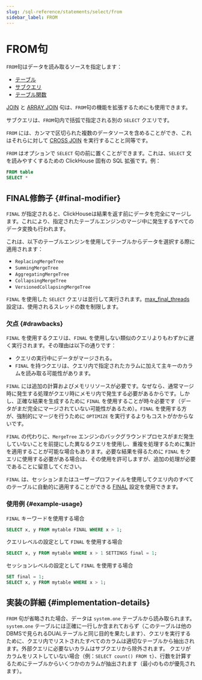 ```yaml
---
slug: /sql-reference/statements/select/from
sidebar_label: FROM
---
```



# FROM句

`FROM`句はデータを読み取るソースを指定します：

- [テーブル](../../../engines/table-engines/index.md)
- [サブクエリ](../../../sql-reference/statements/select/index.md) 
- [テーブル関数](../../../sql-reference/table-functions/index.md#table-functions)

[JOIN](../../../sql-reference/statements/select/join.md) と [ARRAY JOIN](../../../sql-reference/statements/select/array-join.md) 句は、`FROM`句の機能を拡張するためにも使用できます。

サブクエリは、`FROM`句内で括弧で指定される別の `SELECT` クエリです。

`FROM` には、カンマで区切られた複数のデータソースを含めることができ、これはそれらに対して [CROSS JOIN](../../../sql-reference/statements/select/join.md) を実行することと同等です。

`FROM` はオプションで `SELECT` 句の前に置くことができます。これは、`SELECT` 文を読みやすくするための ClickHouse 固有の SQL 拡張です。例：

```sql
FROM table
SELECT *
```

## FINAL修飾子 {#final-modifier}

`FINAL` が指定されると、ClickHouseは結果を返す前にデータを完全にマージします。これにより、指定されたテーブルエンジンのマージ中に発生するすべてのデータ変換も行われます。

これは、以下のテーブルエンジンを使用してテーブルからデータを選択する際に適用されます：
- `ReplacingMergeTree`
- `SummingMergeTree`
- `AggregatingMergeTree`
- `CollapsingMergeTree`
- `VersionedCollapsingMergeTree`

`FINAL` を使用した `SELECT` クエリは並行して実行されます。[max_final_threads](../../../operations/settings/settings.md#max-final-threads) 設定は、使用されるスレッドの数を制限します。

### 欠点 {#drawbacks}

`FINAL` を使用するクエリは、`FINAL` を使用しない類似のクエリよりもわずかに遅く実行されます。その理由は以下の通りです：

- クエリの実行中にデータがマージされる。
- `FINAL` を持つクエリは、クエリ内で指定されたカラムに加えて主キーのカラムを読み取る可能性があります。

`FINAL` には追加の計算およびメモリリソースが必要です。なぜなら、通常マージ時に発生する処理がクエリ時にメモリ内で発生する必要があるからです。しかし、正確な結果を生成するために `FINAL` を使用することが時々必要です（データがまだ完全にマージされていない可能性があるため）。`FINAL` を使用する方が、強制的にマージを行うために `OPTIMIZE` を実行するよりもコストがかからないです。

`FINAL` の代わりに、`MergeTree` エンジンのバックグラウンドプロセスがまだ発生していないことを前提にした異なるクエリを使用し、重複を処理するために集計を適用することが可能な場合もあります。必要な結果を得るために `FINAL` をクエリに使用する必要がある場合は、その使用を許可しますが、追加の処理が必要であることに留意してください。

`FINAL` は、セッションまたはユーザープロファイルを使用してクエリ内のすべてのテーブルに自動的に適用することができる [FINAL](../../../operations/settings/settings.md#final) 設定を使用できます。

### 使用例 {#example-usage}

`FINAL` キーワードを使用する場合

```sql
SELECT x, y FROM mytable FINAL WHERE x > 1;
```

クエリレベルの設定として `FINAL` を使用する場合

```sql
SELECT x, y FROM mytable WHERE x > 1 SETTINGS final = 1;
```

セッションレベルの設定として `FINAL` を使用する場合

```sql
SET final = 1;
SELECT x, y FROM mytable WHERE x > 1;
```

## 実装の詳細 {#implementation-details}

`FROM` 句が省略された場合、データは `system.one` テーブルから読み取られます。
`system.one` テーブルには正確に一行しか含まれておらず（このテーブルは他のDBMSで見られるDUALテーブルと同じ目的を果たします）、クエリを実行するために、クエリ内でリストされたすべてのカラムは適切なテーブルから抽出されます。外部クエリに必要ないカラムはサブクエリから除外されます。
クエリがカラムをリストしていない場合（例：`SELECT count() FROM t`）、行数を計算するためにテーブルからいくつかのカラムが抽出されます（最小のものが優先されます）。
